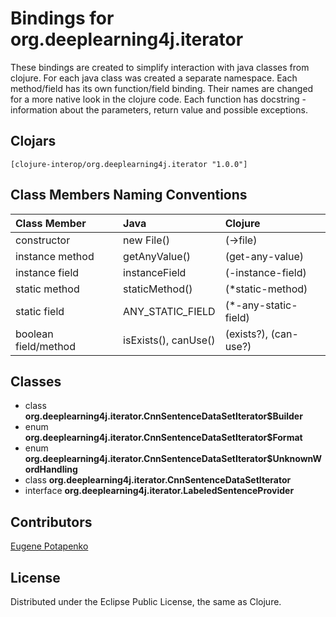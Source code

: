 # Bindings for org.deeplearning4j.iterator

These bindings are created to simplify interaction with java classes from clojure.
For each java class was created a separate namespace.
Each method/field has its own function/field binding.
Their names are changed for a more native look in the clojure code. Each function has docstring - information about the parameters, return value and possible exceptions.

## Clojars

```
[clojure-interop/org.deeplearning4j.iterator "1.0.0"]
```

## Class Members Naming Conventions

| Class Member | Java | Clojure |
|:--|:--|:--|
| constructor | new File() | (->file) |
| instance method | getAnyValue() | (get-any-value) |
| instance field | instanceField | (-instance-field) |
| static method | staticMethod() | (*static-method) |
| static field | ANY_STATIC_FIELD | (*-any-static-field) |
| boolean field/method | isExists(), canUse() | (exists?), (can-use?) |

## Classes

- class **org.deeplearning4j.iterator.CnnSentenceDataSetIterator$Builder**
- enum **org.deeplearning4j.iterator.CnnSentenceDataSetIterator$Format**
- enum **org.deeplearning4j.iterator.CnnSentenceDataSetIterator$UnknownWordHandling**
- class **org.deeplearning4j.iterator.CnnSentenceDataSetIterator**
- interface **org.deeplearning4j.iterator.LabeledSentenceProvider**

## Contributors

[Eugene Potapenko](https://github.com/potapenko/)

## License

Distributed under the Eclipse Public License, the same as Clojure.

